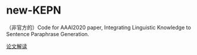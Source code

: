 # new-KEPN
（非官方的）Code for AAAI2020 paper, Integrating Linguistic Knowledge to Sentence Paraphrase Generation.


[论文解读](https://hahally.github.io/articles/%E8%AE%BA%E6%96%87%E8%A7%A3%E8%AF%BB/)
